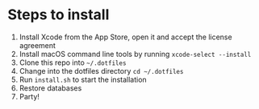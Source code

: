 # Steps to install

1. Install Xcode from the App Store, open it and accept the license agreement
2. Install macOS command line tools by running `xcode-select --install`
3. Clone this repo into `~/.dotfiles`
4. Change into the dotfiles directory `cd ~/.dotfiles`
5. Run `install.sh` to start the installation
6. Restore databases
7. Party!
